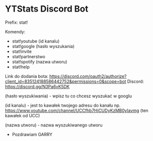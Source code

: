 # YTStats Discord Bot

Prefix: stat!

Komendy:

- stat!youtube (id kanalu)
- stat!google (hasło wyszukania)
- stat!invite
- stat!partnerstwo
- stat!spotify (nazwa utworu)
- stat!help

Link do dodania bota: https://discord.com/oauth2/authorize?client_id=835124188586442752&permissions=0&scope=bot
Discord: https://discord.gg/N3Pa6vK5DK

(hasło wyszukiwania) - wpisz tu co chcesz wyszukać w googlu

(id kanalu) - jest to kawałek twojego adresu do kanału np. https://www.youtube.com/channel/UCCfhb7HiCUDyKzMB0yIavmg (ten kawałek od UCC)
  
(nazwa utworu) - nazwa wyszukiwanego utworu

- Pozdrawiam GARRY

